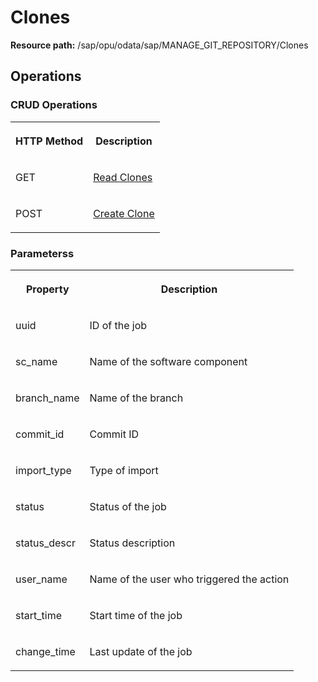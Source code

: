 <!-- loio9cfbb42bb1dd47f99d47490cae727f80 -->

# Clones

**Resource path:** /sap/opu/odata/sap/MANAGE\_GIT\_REPOSITORY/Clones



<a name="loio9cfbb42bb1dd47f99d47490cae727f80__section_zps_1q4_bpb"/>

## Operations



### CRUD Operations

<a name="loio9cfbb42bb1dd47f99d47490cae727f80__table_kdm_fq4_bpb"/>


<table>
<tr>
<th valign="top">

HTTP Method



</th>
<th valign="top">

Description



</th>
</tr>
<tr>
<td valign="top">

GET



</td>
<td valign="top">

[Read Clones](Read_Clones_3071eaf.md)



</td>
</tr>
<tr>
<td valign="top">

POST



</td>
<td valign="top">

[Create Clone](Create_Clone_214a3f1.md)



</td>
</tr>
</table>



### Parameterss

<a name="loio9cfbb42bb1dd47f99d47490cae727f80__table_c3l_hq4_bpb"/>


<table>
<tr>
<th valign="top">

Property



</th>
<th valign="top">

Description



</th>
</tr>
<tr>
<td valign="top">

uuid



</td>
<td valign="top">

ID of the job



</td>
</tr>
<tr>
<td valign="top">

sc\_name



</td>
<td valign="top">

Name of the software component



</td>
</tr>
<tr>
<td valign="top">

branch\_name



</td>
<td valign="top">

Name of the branch



</td>
</tr>
<tr>
<td valign="top">

commit\_id



</td>
<td valign="top">

Commit ID



</td>
</tr>
<tr>
<td valign="top">

import\_type



</td>
<td valign="top">

Type of import



</td>
</tr>
<tr>
<td valign="top">

status



</td>
<td valign="top">

Status of the job



</td>
</tr>
<tr>
<td valign="top">

status\_descr



</td>
<td valign="top">

Status description



</td>
</tr>
<tr>
<td valign="top">

user\_name



</td>
<td valign="top">

Name of the user who triggered the action



</td>
</tr>
<tr>
<td valign="top">

start\_time



</td>
<td valign="top">

Start time of the job



</td>
</tr>
<tr>
<td valign="top">

change\_time



</td>
<td valign="top">

Last update of the job



</td>
</tr>
</table>

